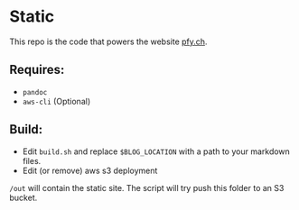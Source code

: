 # Static
This repo is the code that powers the website [pfy.ch](https://pfy.ch).

## Requires:
- `pandoc`
- `aws-cli` (Optional)

## Build:
- Edit `build.sh` and replace `$BLOG_LOCATION` with a path to your markdown files.
- Edit (or remove) aws s3 deployment

`/out` will contain the static site. The script will try push this folder to an S3 bucket.
